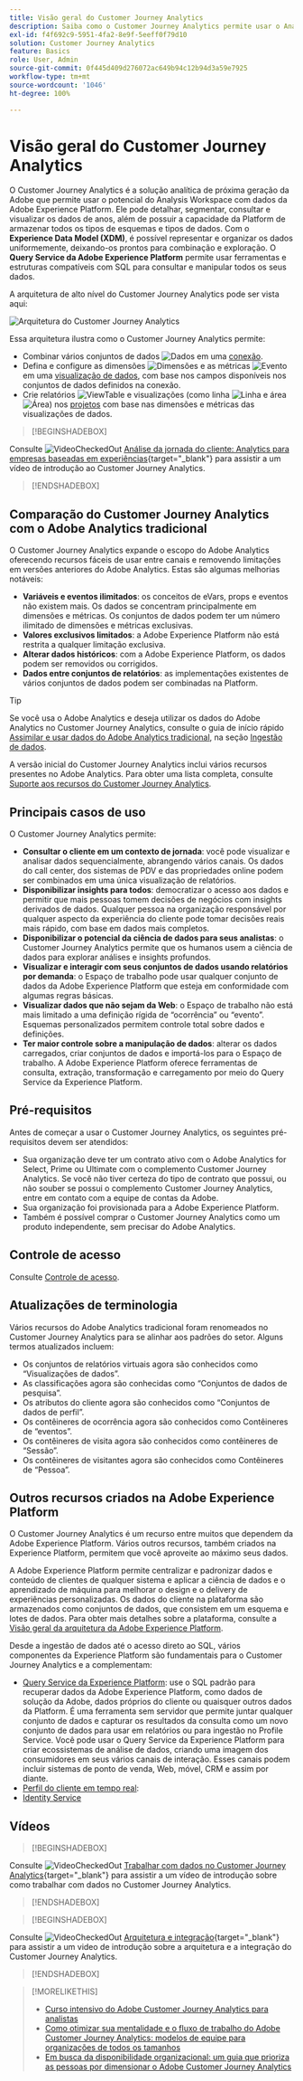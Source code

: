 ```yaml
---
title: Visão geral do Customer Journey Analytics
description: Saiba como o Customer Journey Analytics permite usar o Analysis Workspace com dados da Experience Platform.
exl-id: f4f692c9-5951-4fa2-8e9f-5eeff0f79d10
solution: Customer Journey Analytics
feature: Basics
role: User, Admin
source-git-commit: 0f445d409d276072ac649b94c12b94d3a59e7925
workflow-type: tm+mt
source-wordcount: '1046'
ht-degree: 100%

---
```


# Visão geral do Customer Journey Analytics

O Customer Journey Analytics é a solução analítica de próxima geração da Adobe que permite usar o potencial do Analysis Workspace com dados da Adobe Experience Platform. Ele pode detalhar, segmentar, consultar e visualizar os dados de anos, além de possuir a capacidade da Platform de armazenar todos os tipos de esquemas e tipos de dados. Com o **Experience Data Model (XDM)**, é possível representar e organizar os dados uniformemente, deixando-os prontos para combinação e exploração. O **Query Service da Adobe Experience Platform** permite usar ferramentas e estruturas compatíveis com SQL para consultar e manipular todos os seus dados.

A arquitetura de alto nível do Customer Journey Analytics pode ser vista aqui:

![Arquitetura do Customer Journey Analytics](assets/cja-overview.svg)

Essa arquitetura ilustra como o Customer Journey Analytics permite:

* Combinar vários conjuntos de dados ![Dados](/help/assets/icons/Data.svg) em uma [conexão](/help/connections/overview.md).
* Defina e configure as dimensões ![Dimensões](/help/assets/icons/Dimensions.svg) e as métricas ![Evento](/help/assets/icons/Event.svg) em uma [visualização de dados](/help/data-views/data-views.md), com base nos campos disponíveis nos conjuntos de dados definidos na conexão.
* Crie relatórios ![ViewTable](/help/assets/icons/ViewTable.svg) e visualizações (como linha ![Linha](/help/assets/icons/GraphTrend.svg) e área ![Área](/help/assets/icons/GraphAreaStacked.svg)) nos [projetos](/help/analysis-workspace/home.md) com base nas dimensões e métricas das visualizações de dados.


>[!BEGINSHADEBOX]

Consulte ![VideoCheckedOut](/help/assets/icons/VideoCheckedOut.svg) [Análise da jornada do cliente: Analytics para empresas baseadas em experiências](https://video.tv.adobe.com/v/30090/?quality=12&learn=on){target="_blank"} para assistir a um vídeo de introdução ao Customer Journey Analytics.

>[!ENDSHADEBOX]


## Comparação do Customer Journey Analytics com o Adobe Analytics tradicional

O Customer Journey Analytics expande o escopo do Adobe Analytics oferecendo recursos fáceis de usar entre canais e removendo limitações em versões anteriores do Adobe Analytics. Estas são algumas melhorias notáveis:

* **Variáveis e eventos ilimitados**: os conceitos de eVars, props e eventos não existem mais. Os dados se concentram principalmente em dimensões e métricas. Os conjuntos de dados podem ter um número ilimitado de dimensões e métricas exclusivas.
* **Valores exclusivos limitados**: a Adobe Experience Platform não está restrita a qualquer limitação exclusiva.
* **Alterar dados históricos**: com a Adobe Experience Platform, os dados podem ser removidos ou corrigidos.
* **Dados entre conjuntos de relatórios**: as implementações existentes de vários conjuntos de dados podem ser combinadas na Platform.

>[!TIP]
>
>Se você usa o Adobe Analytics e deseja utilizar os dados do Adobe Analytics no Customer Journey Analytics, consulte o guia de início rápido [Assimilar e usar dados do Adobe Analytics tradicional](../data-ingestion/analytics.md), na seção [Ingestão de dados](../data-ingestion/data-ingestion.md).

A versão inicial do Customer Journey Analytics inclui vários recursos presentes no Adobe Analytics. Para obter uma lista completa, consulte [Suporte aos recursos do Customer Journey Analytics](/help/getting-started/aa-vs-cja/cja-aa.md).

## Principais casos de uso

O Customer Journey Analytics permite:

* **Consultar o cliente em um contexto de jornada**: você pode visualizar e analisar dados sequencialmente, abrangendo vários canais. Os dados do call center, dos sistemas de PDV e das propriedades online podem ser combinados em uma única visualização de relatórios.
* **Disponibilizar insights para todos**: democratizar o acesso aos dados e permitir que mais pessoas tomem decisões de negócios com insights derivados de dados. Qualquer pessoa na organização responsável por qualquer aspecto da experiência do cliente pode tomar decisões reais mais rápido, com base em dados mais completos.
* **Disponibilizar o potencial da ciência de dados para seus analistas**: o Customer Journey Analytics permite que os humanos usem a ciência de dados para explorar análises e insights profundos.
* **Visualizar e interagir com seus conjuntos de dados usando relatórios por demanda**: o Espaço de trabalho pode usar qualquer conjunto de dados da Adobe Experience Platform que esteja em conformidade com algumas regras básicas.
* **Visualizar dados que não sejam da Web**: o Espaço de trabalho não está mais limitado a uma definição rígida de “ocorrência” ou “evento”. Esquemas personalizados permitem controle total sobre dados e definições.
* **Ter maior controle sobre a manipulação de dados**: alterar os dados carregados, criar conjuntos de dados e importá-los para o Espaço de trabalho. A Adobe Experience Platform oferece ferramentas de consulta, extração, transformação e carregamento por meio do Query Service da Experience Platform.

## Pré-requisitos

Antes de começar a usar o Customer Journey Analytics, os seguintes pré-requisitos devem ser atendidos:

* Sua organização deve ter um contrato ativo com o Adobe Analytics for Select, Prime ou Ultimate com o complemento Customer Journey Analytics. Se você não tiver certeza do tipo de contrato que possui, ou não souber se possui o complemento Customer Journey Analytics, entre em contato com a equipe de contas da Adobe.
* Sua organização foi provisionada para a Adobe Experience Platform.
* Também é possível comprar o Customer Journey Analytics como um produto independente, sem precisar do Adobe Analytics.

## Controle de acesso

Consulte [Controle de acesso](/help/technotes/access-control.md).

## Atualizações de terminologia

Vários recursos do Adobe Analytics tradicional foram renomeados no Customer Journey Analytics para se alinhar aos padrões do setor. Alguns termos atualizados incluem:

* Os conjuntos de relatórios virtuais agora são conhecidos como “Visualizações de dados”.
* As classificações agora são conhecidas como “Conjuntos de dados de pesquisa”.
* Os atributos do cliente agora são conhecidos como “Conjuntos de dados de perfil”.
* Os contêineres de ocorrência agora são conhecidos como Contêineres de “eventos”.
* Os contêineres de visita agora são conhecidos como contêineres de “Sessão”.
* Os contêineres de visitantes agora são conhecidos como Contêineres de “Pessoa”.

## Outros recursos criados na Adobe Experience Platform

O Customer Journey Analytics é um recurso entre muitos que dependem da Adobe Experience Platform. Vários outros recursos, também criados na Experience Platform, permitem que você aproveite ao máximo seus dados.

A Adobe Experience Platform permite centralizar e padronizar dados e conteúdo de clientes de qualquer sistema e aplicar a ciência de dados e o aprendizado de máquina para melhorar o design e o delivery de experiências personalizadas. Os dados do cliente na plataforma são armazenados como conjuntos de dados, que consistem em um esquema e lotes de dados. Para obter mais detalhes sobre a plataforma, consulte a [Visão geral da arquitetura da Adobe Experience Platform](https://experienceleague.adobe.com/docs/platform-learn/tutorials/intro-to-platform/basic-architecture.html?lang=pt-BR).

Desde a ingestão de dados até o acesso direto ao SQL, vários componentes da Experience Platform são fundamentais para o Customer Journey Analytics e a complementam:

* [Query Service da Experience Platform](https://experienceleague.adobe.com/docs/experience-platform/query/home.html?lang=pt-BR): use o SQL padrão para recuperar dados da Adobe Experience Platform, como dados de solução da Adobe, dados próprios do cliente ou quaisquer outros dados da Platform. É uma ferramenta sem servidor que permite juntar qualquer conjunto de dados e capturar os resultados da consulta como um novo conjunto de dados para usar em relatórios ou para ingestão no Profile Service. Você pode usar o Query Service da Experience Platform para criar ecossistemas de análise de dados, criando uma imagem dos consumidores em seus vários canais de interação. Esses canais podem incluir sistemas de ponto de venda, Web, móvel, CRM e assim por diante.
* [Perfil do cliente em tempo real](https://experienceleague.adobe.com/docs/experience-platform/profile/home.html?lang=pt-BR):
* [Identity Service](https://experienceleague.adobe.com/docs/experience-platform/identity/home.html?lang=pt-BR)

## Vídeos

>[!BEGINSHADEBOX]

Consulte ![VideoCheckedOut](/help/assets/icons/VideoCheckedOut.svg) [Trabalhar com dados no Customer Journey Analytics](https://video.tv.adobe.com/v/32112/?quality=12&learn=on){target="_blank"} para assistir a um vídeo de introdução sobre como trabalhar com dados no Customer Journey Analytics.

>[!ENDSHADEBOX]

>[!BEGINSHADEBOX]

Consulte ![VideoCheckedOut](/help/assets/icons/VideoCheckedOut.svg) [Arquitetura e integração](https://video.tv.adobe.com/v/32483/?quality=12&learn=on){target="_blank"} para assistir a um video de introdução sobre a arquitetura e a integração do Customer Journey Analytics.

>[!ENDSHADEBOX]

>[!MORELIKETHIS]
>
>* [Curso intensivo do Adobe Customer Journey Analytics para analistas](https://experienceleaguecommunities.adobe.com/t5/adobe-analytics-blogs/adobe-customer-journey-analytics-crash-course-for-analysts/ba-p/719261?profile.language=pt)
>* [Como otimizar sua mentalidade e o fluxo de trabalho do Adobe Customer Journey Analytics: modelos de equipe para organizações de todos os tamanhos](https://experienceleaguecommunities.adobe.com/t5/adobe-analytics-blogs/optimizing-your-mindset-and-adobe-customer-journey-analytics/ba-p/721456?profile.language=pt)
>* [Em busca da disponibilidade organizacional: um guia que prioriza as pessoas por dimensionar o Adobe Customer Journey Analytics](https://experienceleaguecommunities.adobe.com/t5/adobe-analytics-blogs/building-organizational-readiness-a-people-first-guide-to/ba-p/723273?profile.language=pt)
